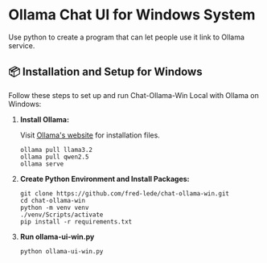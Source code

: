 # Ollama Chat UI for Windows System
Use python to create a program that can let people use it link to Ollama service.

## 📦 Installation and Setup for Windows

Follow these steps to set up and run Chat-Ollama-Win Local with Ollama on Windows:

1. **Install Ollama:**

    Visit [Ollama's website](https://ollama.com/) for installation files.

    ```pwsh
    ollama pull llama3.2
    ollama pull qwen2.5
    ollama serve
    ```

2. **Create Python Environment and Install Packages:**
    ```pwsh
    git clone https://github.com/fred-lede/chat-ollama-win.git
    cd chat-ollama-win
    python -m venv venv
    ./venv/Scripts/activate
    pip install -r requirements.txt
    ```    
3. **Run ollama-ui-win.py**
    ```pwsh
    python ollama-ui-win.py
    ```                
